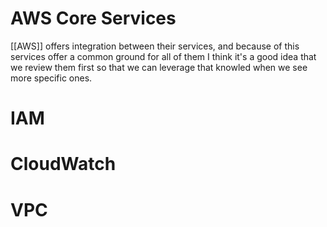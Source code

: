# AWS Core Services
[[AWS]] offers integration between their services, and because of this services offer a common ground for all of them I think it's a good idea that we review them first so that we can leverage that knowled when we see more specific ones.

# IAM

# CloudWatch

# VPC